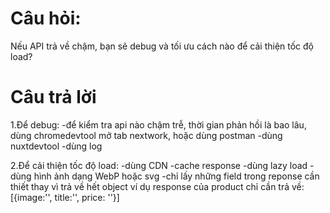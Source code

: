 # Câu hỏi:

Nếu API trả về chậm, bạn sẽ debug và tối ưu cách nào để cải thiện tốc độ load?

# Câu trả lời

1.Để debug:
-để kiểm tra api nào chậm trễ, thời gian phản hồi là bao lâu,
dùng chromedevtool mở tab nextwork, hoặc dùng postman
-dùng nuxtdevtool
-dùng log

2.Để cải thiện tốc độ load:
-dùng CDN
-cache response
-dùng lazy load
-dùng hình ảnh dạng WebP hoặc svg
-chỉ lấy những field trong reponse cần thiết thay vì trả về hết object
ví dụ response của product chỉ cần trả về: [{image:'', title:'', price: ''}]
